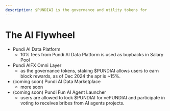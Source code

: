 ```yaml
---
description: $PUNDIAI is the governance and utility tokens for
---
```


# The AI Flywheel

* Pundi AI Data Platform
  * 10% fees from Pundi AI Data Platform is used as buybacks in Salary Pool
* Pundi AIFX Omni Layer
  * as the governance tokens, staking $PUNDIAI allows users to earn block rewards, as of Dec 2024 the apr is \~15%.
* (coming soon) Pundi AI Data Marketplace
  * more soon
* (coming soon) Pundi Fun AI Agent Launcher
  * users are allowed to lock $PUNDIAI for vePUNDIAI and participate in voting to receives bribes from AI agents projects.

<figure><img src="../../.gitbook/assets/image13.png" alt=""><figcaption></figcaption></figure>
